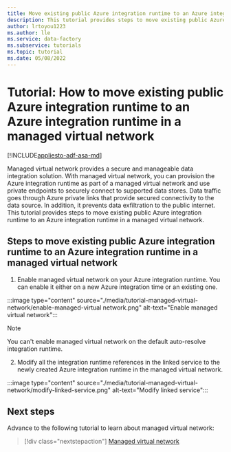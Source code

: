 ```yaml
---
title: Move existing public Azure integration runtime to an Azure integration runtime in a managed virtual network
description: This tutorial provides steps to move existing public Azure integration runtime to an Azure integration runtime in a managed virtual network.
author: lrtoyou1223
ms.author: lle
ms.service: data-factory
ms.subservice: tutorials
ms.topic: tutorial
ms.date: 05/08/2022
---
```


# Tutorial: How to move existing public Azure integration runtime to an Azure integration runtime in a managed virtual network

[!INCLUDE[appliesto-adf-asa-md](includes/appliesto-adf-asa-md.md)]

Managed virtual network provides a secure and manageable data integration solution. With managed virtual network, you can provision the Azure integration runtime as part of a managed virtual network and use private endpoints to securely connect to supported data stores. Data traffic goes through Azure private links that provide secured connectivity to the data source. In addition, it prevents data exfiltration to the public internet. 
This tutorial provides steps to move existing public Azure integration runtime to an Azure integration runtime in a managed virtual network.

## Steps to move existing public Azure integration runtime to an Azure integration runtime in a managed virtual network
1. Enable managed virtual network on your Azure integration runtime. You can enable it either on a new Azure integration time or an existing one.

:::image type="content" source="./media/tutorial-managed-virtual-network/enable-managed-virtual network.png" alt-text="Enable managed virtual network":::

> [!NOTE]
> You can't enable managed virtual network on the default auto-resolve integration runtime.

2. Modify all the integration runtime references in the linked service to the newly created Azure integration runtime in the managed virtual network. 

:::image type="content" source="./media/tutorial-managed-virtual-network/modify-linked-service.png" alt-text="Modify linked service":::


## Next steps

Advance to the following tutorial to learn about managed virtual network:

> [!div class="nextstepaction"]
> [Managed virtual network](managed-virtual-network-private-endpoint.md)